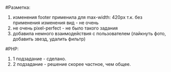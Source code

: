 #Разметка:
1. изменения footer применила для max-width: 420px т.к. без применения изменения вид - не очень
2. не очень pixel-perfect - не было такого задания
3. добавила немного взаимодействия с пользователем (лайкнуть фото, добавить звезд, удалить фильтр)

#PHP:
1. 1 подзадание - сделано.
2. 2 подзадание - решение скорее частное, чем общее.